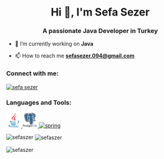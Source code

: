 <h1 align="center">Hi 👋, I'm Sefa Sezer</h1>
<h3 align="center">A passionate Java Developer in Turkey</h3>

- 🔭 I’m currently working on **Java**

- 📫 How to reach me **sefasezer.094@gmail.com**

<h3 align="left">Connect with me:</h3>
<p align="left">
<a href="https://linkedin.com/in/sefa sezer" target="blank"><img align="center" src="https://raw.githubusercontent.com/rahuldkjain/github-profile-readme-generator/master/src/images/icons/Social/linked-in-alt.svg" alt="sefa sezer" height="30" width="40" /></a>
</p>

<h3 align="left">Languages and Tools:</h3>
<p align="left"> <a href="https://www.java.com" target="_blank" rel="noreferrer"> <img src="https://raw.githubusercontent.com/devicons/devicon/master/icons/java/java-original.svg" alt="java" width="40" height="40"/> </a> <a href="https://www.postgresql.org" target="_blank" rel="noreferrer"> <img src="https://raw.githubusercontent.com/devicons/devicon/master/icons/postgresql/postgresql-original-wordmark.svg" alt="postgresql" width="40" height="40"/> </a> <a href="https://spring.io/" target="_blank" rel="noreferrer"> <img src="https://www.vectorlogo.zone/logos/springio/springio-icon.svg" alt="spring" width="40" height="40"/> </a> </p>

<p><img align="left" src="https://github-readme-stats.vercel.app/api/top-langs?username=sefaszer&show_icons=true&locale=en&layout=compact" alt="sefaszer" /></p>

<p>&nbsp;<img align="center" src="https://github-readme-stats.vercel.app/api?username=sefaszer&show_icons=true&locale=en" alt="sefaszer" /></p>

<p><img align="center" src="https://github-readme-streak-stats.herokuapp.com/?user=sefaszer&" alt="sefaszer" /></p>
